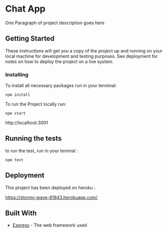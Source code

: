 # Chat App

One Paragraph of project description goes here

## Getting Started

These instructions will get you a copy of the project up and running on your local machine for development and testing purposes. See deployment for notes on how to deploy the project on a live system.



### Installing

To install all necessary packages run in your terminal:

```
npm install
```

To run the Project locally run:

```
npm start
```

http://localhost:3001

## Running the tests

to run the test, run in your teminal :

```
npm test
```
## Deployment

This project has been deployed on heroku :

https://stormy-wave-81843.herokuapp.com/

## Built With

* [Express](http://expressjs.com/) - The web framework used


